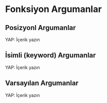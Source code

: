 # Fonksiyon Argumanlar


## Posizyonl Argumanlar

YAP: İçerik yazın


## İsimli (keyword) Argumanlar

YAP: İçerik yazın




## Varsayılan Argumanlar

YAP: İçerik yazın


